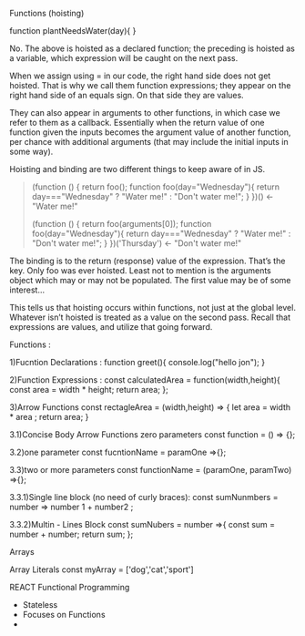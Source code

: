 Functions (hoisting)

function plantNeedsWater(day){
}

No. The above is hoisted as a declared function; the preceding is hoisted as a variable, which expression will be caught on the next pass.

When we assign using = in our code, the right hand side does not get hoisted. That is why we call them function expressions; they appear on the right hand side of an equals sign. On that side they are values.

They can also appear in arguments to other functions, in which case we refer to them as a callback. Essentially when the return value of one function given the inputs becomes the argument value of another function, per chance with additional arguments (that may include the initial inputs in some way).

Hoisting and binding are two different things to keep aware of in JS.

 > (function () {
     return foo();
     function foo(day="Wednesday"){
       return day==="Wednesday" ? "Water me!" : "Don't water me!";
     }
   })()
<- "Water me!"
 >
 > (function () {
     return foo(arguments[0]);
     function foo(day="Wednesday"){
       return day==="Wednesday" ? "Water me!" : "Don't water me!";
     }
   })('Thursday')
<- "Don't water me!"
 > 
The binding is to the return (response) value of the expression. That’s the key. Only foo was ever hoisted. Least not to mention is the arguments object which may or may not be populated. The first value may be of some interest…

This tells us that hoisting occurs within functions, not just at the global level. Whatever isn’t hoisted is treated as a value on the second pass. Recall that expressions are values, and utilize that going forward.


Functions : 

1)Fucntion Declarations :
function greet(){
console.log("hello jon");
}

2)Function Expressions :
const calculatedArea = function(width,height){
const area = width * height;
return area;
};

3)Arrow Functions 
const rectagleArea = (width,height) => {
let area = width * area ;
return area;
}

3.1)Concise Body Arrow Functions 
zero parameters
const function = () => {};

3.2)one parameter
const fucntionName = paramOne =>{};

3.3)two or more parameters
const functionName = (paramOne, paramTwo) =>{};

3.3.1)Single line block (no need of curly braces):
const sumNunmbers = number => number 1 + number2 ;

3.3.2)Multin - Lines Block
const sumNubers = number =>{
const sum = number + number;
return sum;
};


Arrays 

Array Literals 
const myArray = ['dog','cat','sport']


REACT
Functional Programming 
- Stateless
- Focuses on Functions
- 
